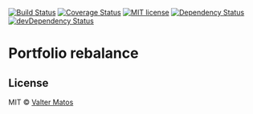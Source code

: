 [![Build Status](https://travis-ci.org/ValterSantosMatos/p-rebalance.svg?branch=master)](https://travis-ci.org/ValterSantosMatos/p-rebalance.svg?branch=master)
[![Coverage Status](https://coveralls.io/repos/github/ValterSantosMatos/p-rebalance/badge.svg?branch=master)](https://coveralls.io/github/ValterSantosMatos/p-rebalance?branch=master)
[![MIT license](http://img.shields.io/badge/license-MIT-brightgreen.svg)](http://opensource.org/licenses/MIT)
[![Dependency Status](https://david-dm.org/ValterSantosMatos/p-rebalance/status.svg)](https://david-dm.org/ValterSantosMatos/p-rebalance)
[![devDependency Status](https://david-dm.org/ValterSantosMatos/p-rebalance/dev-status.svg)](https://david-dm.org/ValterSantosMatos/p-rebalance#info=devDependencies)

# Portfolio rebalance

## License

MIT © [Valter Matos](https://valtersantosmatos.github.io)
